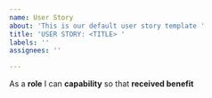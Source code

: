 ```yaml
---
name: User Story
about: 'This is our default user story template '
title: 'USER STORY: <TITLE> '
labels: ''
assignees: ''

---
```


As a **role** I can **capability** so that **received benefit**
